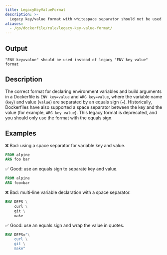 ```yaml
---
title: LegacyKeyValueFormat
description: >-
  Legacy key/value format with whitespace separator should not be used
aliases:
  - /go/dockerfile/rule/legacy-key-value-format/
---
```


## Output

```text
"ENV key=value" should be used instead of legacy "ENV key value" format
```

## Description

The correct format for declaring environment variables and build arguments in a
Dockerfile is `ENV key=value` and `ARG key=value`, where the variable name
(`key`) and value (`value`) are separated by an equals sign (`=`).
Historically, Dockerfiles have also supported a space separator between the key
and the value (for example, `ARG key value`). This legacy format is deprecated,
and you should only use the format with the equals sign.

## Examples

❌ Bad: using a space separator for variable key and value.

```dockerfile
FROM alpine
ARG foo bar
```

✅ Good: use an equals sign to separate key and value.

```dockerfile
FROM alpine
ARG foo=bar
```

❌ Bad: multi-line variable declaration with a space separator.

```dockerfile
ENV DEPS \
    curl \
    git \
    make
```

✅ Good: use an equals sign and wrap the value in quotes.

```dockerfile
ENV DEPS="\
    curl \
    git \
    make"
```

